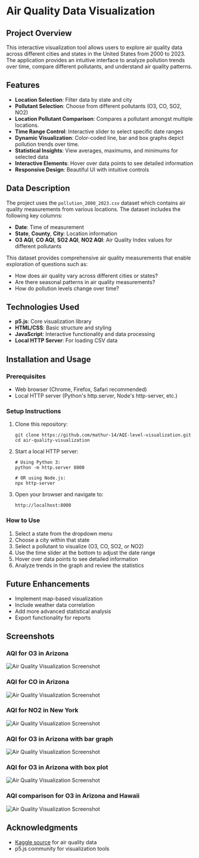 # Air Quality Data Visualization

## Project Overview
This interactive visualization tool allows users to explore air quality data across different cities and states in the United States from 2000 to 2023. The application provides an intuitive interface to analyze pollution trends over time, compare different pollutants, and understand air quality patterns.

## Features
- **Location Selection**: Filter data by state and city
- **Pollutant Selection**: Choose from different pollutants (O3, CO, SO2, NO2)
- **Location Pollutant Comparison**: Compares a pollutant amongst multiple locations.
- **Time Range Control**: Interactive slider to select specific date ranges
- **Dynamic Visualization**: Color-coded line, bar and box graphs depict pollution trends over time.
- **Statistical Insights**: View averages, maximums, and minimums for selected data
- **Interactive Elements**: Hover over data points to see detailed information
- **Responsive Design**: Beautiful UI with intuitive controls

## Data Description
The project uses the `pollution_2000_2023.csv` dataset which contains air quality measurements from various locations. The dataset includes the following key columns:

- **Date**: Time of measurement
- **State**, **County**, **City**: Location information
- **O3 AQI**, **CO AQI**, **SO2 AQI**, **NO2 AQI**: Air Quality Index values for different pollutants

This dataset provides comprehensive air quality measurements that enable exploration of questions such as:
- How does air quality vary across different cities or states?
- Are there seasonal patterns in air quality measurements?
- How do pollution levels change over time?

## Technologies Used
- **p5.js**: Core visualization library
- **HTML/CSS**: Basic structure and styling
- **JavaScript**: Interactive functionality and data processing
- **Local HTTP Server**: For loading CSV data

## Installation and Usage

### Prerequisites
- Web browser (Chrome, Firefox, Safari recommended)
- Local HTTP server (Python's http.server, Node's http-server, etc.)

### Setup Instructions
1. Clone this repository:
   ```
   git clone https://github.com/mathur-14/AQI-level-visualization.git
   cd air-quality-visualization
   ```

2. Start a local HTTP server:
   ```
   # Using Python 3:
   python -m http.server 8000
   
   # OR using Node.js:
   npx http-server
   ```

3. Open your browser and navigate to:
   ```
   http://localhost:8000
   ```

### How to Use
1. Select a state from the dropdown menu
2. Choose a city within that state
3. Select a pollutant to visualize (O3, CO, SO2, or NO2)
4. Use the time slider at the bottom to adjust the date range
5. Hover over data points to see detailed information
6. Analyze trends in the graph and review the statistics

## Future Enhancements
- Implement map-based visualization
- Include weather data correlation
- Add more advanced statistical analysis
- Export functionality for reports

## Screenshots
### AQI for O3 in Arizona
![Air Quality Visualization Screenshot](media/AQI_SS_line.png)

### AQI for CO in Arizona
![Air Quality Visualization Screenshot](media/AQI_SS_CO.png)

### AQI for NO2 in New York
![Air Quality Visualization Screenshot](media/AQI_SS.png)

### AQI for O3 in Arizona with bar graph
![Air Quality Visualization Screenshot](media/AQI_SS_bar.png)

### AQI for O3 in Arizona with box plot
![Air Quality Visualization Screenshot](media/AQI_SS_box.png)

### AQI comparison for O3 in Arizona and Hawaii
![Air Quality Visualization Screenshot](media/AQI_SS_compare.png)


## Acknowledgments
- [Kaggle source](https://www.kaggle.com/datasets/guslovesmath/us-pollution-data-200-to-2022?select=pollution_2000_2023.csv) for air quality data
- p5.js community for visualization tools
